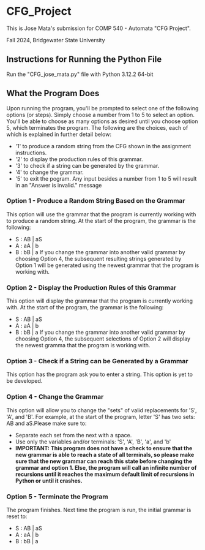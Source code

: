# CFG_Project
This is Jose Mata's submission for COMP 540 - Automata "CFG Project". 

Fall 2024, Bridgewater State University

## Instructions for Running the Python File
Run the "CFG_jose_mata.py" file with Python 3.12.2 64-bit

## What the Program Does
Upon running the program, you'll be prompted to select one of the following options (or steps). Simply choose a number from 1 to 5 to select an option. You'll be able to choose as many options as desired until you choose option 5, which terminates the program. The following are the choices, each of which is explained in further detail below: 
* '1' to produce a random string from the CFG shown in the assignment instructions.
* '2' to display the production rules of this grammar.
* '3' to check if a string can be generated by the grammar.
* '4' to change the grammar.
* '5' to exit the pogram.
Any input besides a number from 1 to 5 will result in an "Answer is invalid." message

### Option 1 - Produce a Random String Based on the Grammar
This option will use the grammar that the program is currently working with to produce a random string. At the start of the program, the grammar is the following:
* S : AB | aS
* A : aA | b 
* B : bB | a
If you change the grammar into another valid grammar by choosing Option 4, the subsequent resulting strings generated by Option 1 will be generated using the newest grammar that the program is working with. 

### Option 2 - Display the Production Rules of this Grammar
This option will display the grammar that the program is currently working with. At the start of the program, the grammar is the following:
* S : AB | aS
* A : aA | b 
* B : bB | a
If you change the grammar into another valid grammar by choosing Option 4, the subsequent selections of Option 2 will display the newest gramma that the program is working with. 

### Option 3 - Check if a String can be Generated by a Grammar
This option has the program ask you to enter a string. This option is yet to be developed. 

### Option 4 - Change the Grammar
This option will allow you to change the "sets" of valid replacements for 'S', 'A', and 'B'. For example, at the start of the program, letter 'S' has two sets: AB and aS.Please make sure to:
* Separate each set from the next with a space. 
* Use only the variables and/or terminals: 'S', 'A', 'B', 'a', and 'b'
* **IMPORTANT: This program does not have a check to ensure that the new grammar is able to reach a state of all terminals, so please make sure that the new grammar can reach this state before changing the grammar and option 1. Else, the program will call an infinite number of recursions until it reaches the maximum default limit of recursions in Python or until it crashes.**

### Option 5 - Terminate the Program
The program finishes. Next time the program is run, the initial grammar is reset to:
* S : AB | aS
* A : aA | b 
* B : bB | a

